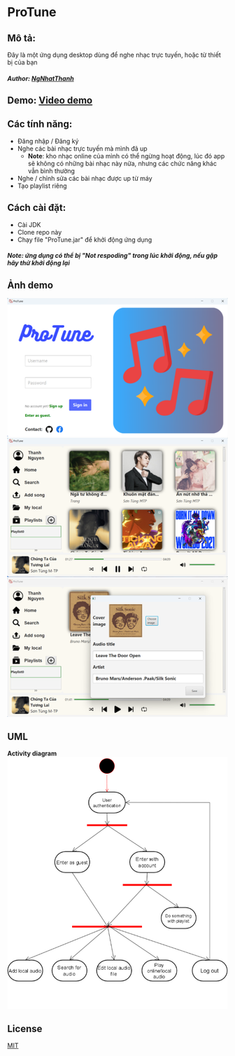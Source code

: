# ProTune

## Mô tả: 
Đây là một ứng dụng desktop dùng để nghe nhạc trực tuyến, hoặc từ thiết bị của bạn

##### Author: [NgNhatThanh](https://github.com/NgNhatThanh)   

## Demo: [Video demo](https://youtu.be/2QaZM-9FqP8)

## Các tính năng:
- Đăng nhập / Đăng ký
- Nghe các bài nhạc trực tuyến mà mình đã up
    - **Note**: kho nhạc online của mình có thể ngừng hoạt động, lúc đó app sẽ không có những bài nhạc này nữa, nhưng các chức năng khác vẫn bình thường
- Nghe / chỉnh sửa các bài nhạc được up từ máy 
- Tạo playlist riêng

## Cách cài đặt:
- Cài JDK
- Clone repo này
- Chạy file "ProTune.jar" để khởi động ứng dụng
##### Note: ứng dụng có thể bị "Not respoding" trong lúc khởi động, nếu gặp hãy thử khởi động lại

## Ảnh demo

![Alt text](readme.img/demo1.png)
![Alt text](readme.img/demo2.png)
![Alt text](readme.img/demo3.png)

## UML
**Activity diagram**
![Alt text](readme.img/activity.png)

## License

[MIT](https://choosealicense.com/licenses/mit/)

